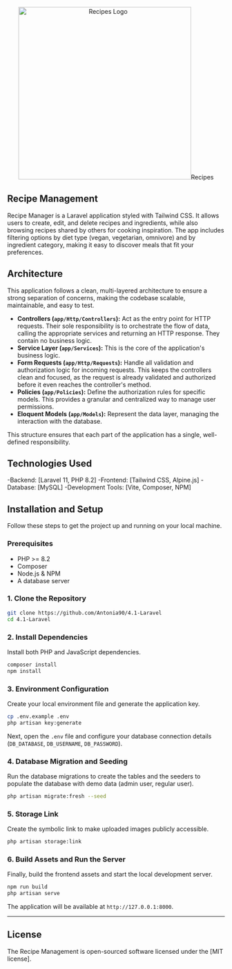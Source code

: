 <p align="center"><img src="{{ Vite::asset('resources/images/fondo.png') }}" width="400" alt="Recipes Logo">Recipes</p>

## Recipe Management

Recipe Manager is a Laravel application styled with Tailwind CSS. It allows users to create, edit, and delete recipes and ingredients, while also browsing recipes shared by others for cooking inspiration. The app includes filtering options by diet type (vegan, vegetarian, omnivore) and by ingredient category, making it easy to discover meals that fit your preferences.

## Architecture

This application follows a clean, multi-layered architecture to ensure a strong separation of concerns, making the codebase scalable, maintainable, and easy to test.

-   **Controllers (`app/Http/Controllers`):** Act as the entry point for HTTP requests. Their sole responsibility is to orchestrate the flow of data, calling the appropriate services and returning an HTTP response. They contain no business logic.
-   **Service Layer (`app/Services`):** This is the core of the application's business logic. 
-   **Form Requests (`app/Http/Requests`):** Handle all validation and authorization logic for incoming requests. This keeps the controllers clean and focused, as the request is already validated and authorized before it even reaches the controller's method.
-   **Policies (`app/Policies`):** Define the authorization rules for specific models. This provides a granular and centralized way to manage user permissions.
-   **Eloquent Models (`app/Models`):** Represent the data layer, managing the interaction with the database.

This structure ensures that each part of the application has a single, well-defined responsibility.

## Technologies Used

-Backend: [Laravel 11, PHP 8.2]
-Frontend: [Tailwind CSS, Alpine.js]
-Database: [MySQL]
-Development Tools: [Vite, Composer, NPM]

## Installation and Setup

Follow these steps to get the project up and running on your local machine.

### Prerequisites

- PHP >= 8.2
- Composer
- Node.js & NPM
- A database server

### 1. Clone the Repository

```bash
git clone https://github.com/Antonia90/4.1-Laravel
cd 4.1-Laravel
```

### 2. Install Dependencies

Install both PHP and JavaScript dependencies.

```bash
composer install
npm install
```

### 3. Environment Configuration

Create your local environment file and generate the application key.

```bash
cp .env.example .env
php artisan key:generate
```

Next, open the `.env` file and configure your database connection details (`DB_DATABASE`, `DB_USERNAME`, `DB_PASSWORD`).

### 4. Database Migration and Seeding

Run the database migrations to create the tables and the seeders to populate the database with demo data (admin user, regular user).

```bash
php artisan migrate:fresh --seed
```

### 5. Storage Link

Create the symbolic link to make uploaded images publicly accessible.

```bash
php artisan storage:link
```

### 6. Build Assets and Run the Server

Finally, build the frontend assets and start the local development server.

```bash
npm run build
php artisan serve
```

The application will be available at `http://127.0.0.1:8000`.

---

## License

The Recipe Management is open-sourced software licensed under the [MIT license].
